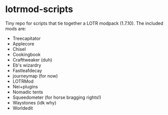 # lotrmod-scripts

Tiny repo for scripts that tie together a LOTR modpack (1.7.10). The included mods are:

- Treecapitator
- Applecore
- Chisel
- Cookingbook
- Crafttweaker (duh)
- Eb's wizardry
- Fastleafdecay
- journeymap (for now)
- LOTRMod
- Nei+plugins
- Nomadic tents
- Squeedometer (for horse bragging rights!)
- Waystones (idk why)
- Worldedit
